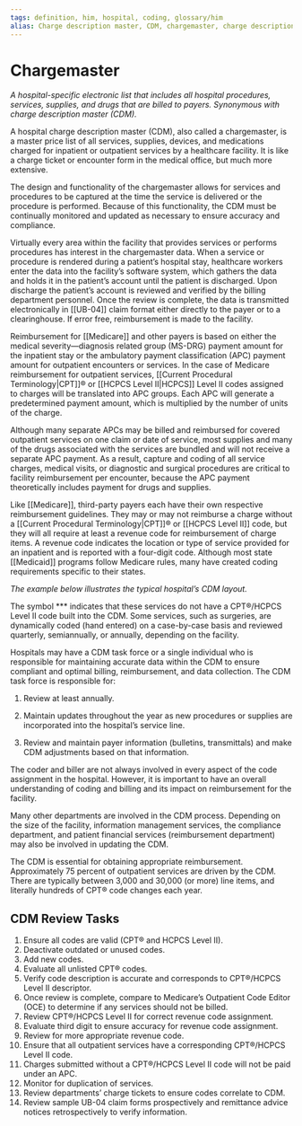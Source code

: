 ```yaml
---
tags: definition, him, hospital, coding, glossary/him
alias: Charge description master, CDM, chargemaster, charge description master
---
```

# Chargemaster
*A hospital-specific electronic list that includes all hospital procedures, services, supplies, and drugs that are billed to payers. Synonymous with charge description master (CDM).*

A hospital charge description master (CDM), also called a chargemaster, is a master price list of all services, supplies, devices, and medications charged for inpatient or outpatient services by a healthcare facility. It is like a charge ticket or encounter form in the medical office, but much more extensive.

The design and functionality of the chargemaster allows for services and procedures to be captured at the time the service is delivered or the procedure is performed. Because of this functionality, the CDM must be continually monitored and updated as necessary to ensure accuracy and compliance. 

Virtually every area within the facility that provides services or performs procedures has interest in the chargemaster data. When a service or procedure is rendered during a patient’s hospital stay, healthcare workers enter the data into the facility’s software system, which gathers the data and holds it in the patient’s account until the patient is discharged. Upon discharge the patient’s account is reviewed and verified by the billing department personnel. Once the review is complete, the data is transmitted electronically in [[UB-04]] claim format either directly to the payer or to a clearinghouse. If error free, reimbursement is made to the facility.

Reimbursement for [[Medicare]] and other payers is based on either the medical severity—diagnosis related group (MS-DRG) payment amount for the inpatient stay or the ambulatory payment classification (APC) payment amount for outpatient encounters or services. In the case of Medicare reimbursement for outpatient services, [[Current Procedural Terminology|CPT]]® or [[HCPCS Level II|HCPCS]] Level II codes assigned to charges will be translated into APC groups. Each APC will generate a predetermined payment amount, which is multiplied by the number of units of the charge.

Although many separate APCs may be billed and reimbursed for covered outpatient services on one claim or date of service, most supplies and many of the drugs associated with the services are bundled and will not receive a separate APC payment. As a result, capture and coding of all service charges, medical visits, or diagnostic and surgical procedures are critical to facility reimbursement per encounter, because the APC payment theoretically includes payment for drugs and supplies.

Like [[Medicare]], third-party payers each have their own respective reimbursement guidelines. They may or may not reimburse a charge without a [[Current Procedural Terminology|CPT]]® or [[HCPCS Level II]] code, but they will all require at least a revenue code for reimbursement of charge items. A revenue code indicates the location or type of service provided for an inpatient and is reported with a four-digit code.
Although most state [[Medicaid]] programs follow Medicare rules, many have created coding requirements specific to their states.

*The example below illustrates the typical hospital’s CDM layout.*

The symbol *** indicates that these services do not have a CPT®/HCPCS Level II code built into the CDM. Some services, such as surgeries, are dynamically coded (hand entered) on a case-by-case basis and reviewed quarterly, semiannually, or annually, depending on the facility.

Hospitals may have a CDM task force or a single individual who is responsible for maintaining accurate data within the CDM to ensure compliant and optimal billing, reimbursement, and data collection. The CDM task force is responsible for:

1. Review at least annually.
	
2. Maintain updates throughout the year as new procedures or supplies are incorporated into the hospital’s service line.
	
3. Review and maintain payer information (bulletins, transmittals) and make CDM adjustments based on that information.

The coder and biller are not always involved in every aspect of the code assignment in the hospital. However, it is important to have an overall understanding of coding and billing and its impact on reimbursement for the facility.

Many other departments are involved in the CDM process. Depending on the size of the facility, information management services, the compliance department, and patient financial services (reimbursement department) may also be involved in updating the CDM.

The CDM is essential for obtaining appropriate reimbursement. Approximately 75 percent of outpatient services are driven by the CDM. There are typically between 3,000 and 30,000 (or more) line items, and literally hundreds of CPT®
code changes each year.

## CDM Review Tasks
1. Ensure all codes are valid (CPT® and HCPCS Level II).
2. Deactivate outdated or unused codes.
3. Add new codes.
4. Evaluate all unlisted CPT® codes.
5. Verify code description is accurate and corresponds to CPT®/HCPCS Level II descriptor.
6. Once review is complete, compare to Medicare’s Outpatient Code Editor (OCE) to determine if any services should not be billed.
7. Review CPT®/HCPCS Level II for correct revenue code assignment.
8. Evaluate third digit to ensure accuracy for revenue code assignment.
9. Review for more appropriate revenue code.
10. Ensure that all outpatient services have a corresponding CPT®/HCPCS Level II code.
11. Charges submitted without a CPT®/HCPCS Level II code will not be paid under an APC.
12. Monitor for duplication of services.
13. Review departments’ charge tickets to ensure codes correlate to CDM.
14. Review sample UB-04 claim forms prospectively and remittance advice notices retrospectively to verify information.